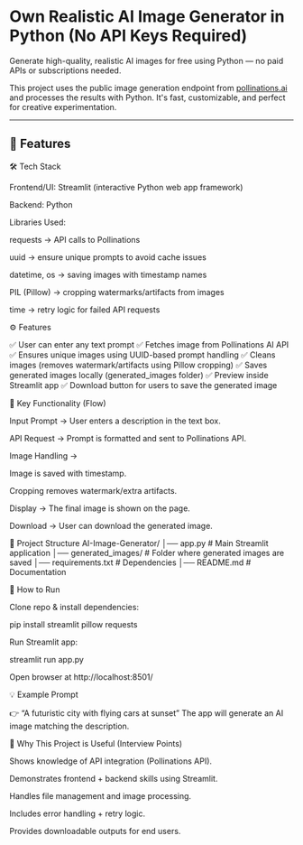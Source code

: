 # Own Realistic AI Image Generator in Python (No API Keys Required)

Generate high-quality, realistic AI images for free using Python — no paid APIs or subscriptions needed.

This project uses the public image generation endpoint from [pollinations.ai](https://pollinations.ai) and processes the results with Python. It's fast, customizable, and perfect for creative experimentation.

---

## 🚀 Features

🛠️ Tech Stack

Frontend/UI: Streamlit (interactive Python web app framework)

Backend: Python

Libraries Used:

requests → API calls to Pollinations

uuid → ensure unique prompts to avoid cache issues

datetime, os → saving images with timestamp names

PIL (Pillow) → cropping watermarks/artifacts from images

time → retry logic for failed API requests

⚙️ Features

✅ User can enter any text prompt
✅ Fetches image from Pollinations AI API
✅ Ensures unique images using UUID-based prompt handling
✅ Cleans images (removes watermark/artifacts using Pillow cropping)
✅ Saves generated images locally (generated_images folder)
✅ Preview inside Streamlit app
✅ Download button for users to save the generated image

🔑 Key Functionality (Flow)

Input Prompt → User enters a description in the text box.

API Request → Prompt is formatted and sent to Pollinations API.

Image Handling →

Image is saved with timestamp.

Cropping removes watermark/extra artifacts.

Display → The final image is shown on the page.

Download → User can download the generated image.

📂 Project Structure
AI-Image-Generator/
│── app.py                # Main Streamlit application
│── generated_images/     # Folder where generated images are saved
│── requirements.txt      # Dependencies
│── README.md             # Documentation

🚀 How to Run

Clone repo & install dependencies:

pip install streamlit pillow requests


Run Streamlit app:

streamlit run app.py


Open browser at http://localhost:8501/

💡 Example Prompt

👉 “A futuristic city with flying cars at sunset”
The app will generate an AI image matching the description.

🎯 Why This Project is Useful (Interview Points)

Shows knowledge of API integration (Pollinations API).

Demonstrates frontend + backend skills using Streamlit.

Handles file management and image processing.

Includes error handling + retry logic.

Provides downloadable outputs for end users.
